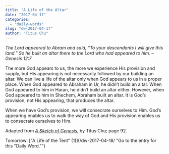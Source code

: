 ```yaml
---
title: "A Life of the Altar"
date: "2017-04-17"
categories: 
  - "daily-words"
slug: "dw-2017-04-17"
author: "Titus Chu"
---
```


_The Lord appeared to Abram and said, “To your descendants I will give this land.” So he built an altar there to the Lord who had appeared to him._ _– Genesis 12:7_

The more God appears to us, the more we experience His provision and supply, but His appearing is not necessarily followed by our building an altar. We can live a life of the altar only when God appears to us in a proper place. When God appeared to Abraham in Ur, he didn’t build an altar. When God appeared to him in Haran, he didn’t build an altar either. However, when God appeared to him in Shechem, Abraham built an altar. It is God’s provision, not His appearing, that produces the altar.

When we have God’s provision, we will consecrate ourselves to Him. God’s appearing enables us to walk the way of God and His provision enables us to consecrate ourselves to Him.

Adapted from _[A Sketch of Genesis](/book-gen-sketch/ "Go to the listing for this book.")_, by Titus Chu; page 92.

Tomorrow: ["A Life of the Tent" (1)](/dw-2017-04-18/ "Go to the entry for this "Daily Word."")
